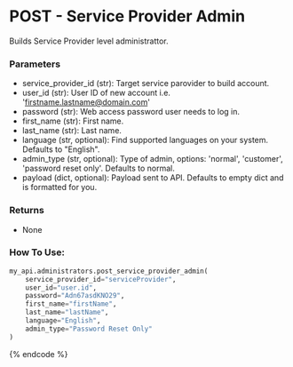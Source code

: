 # POST - Service Provider Admin

Builds Service Provider level administrattor.

### Parameters&#x20;

* service\_provider\_id (str): Target service parovider to build account.
* user\_id (str): User ID of new account i.e. 'firstname.lastname@domain.com'
* password (str): Web access password user needs to log in.
* first\_name (str): First name.
* last\_name (str): Last name.
* language (str, optional): Find supported languages on your system. Defaults to "English".
* admin\_type (str, optional): Type of admin, options: 'normal', 'customer', 'password reset only'. Defaults to normal.
* payload (dict, optional): Payload sent to API. Defaults to empty dict and is formatted for you.

### Returns

* None

### How To Use:

```python
my_api.administrators.post_service_provider_admin(
	service_provider_id="serviceProvider", 
	user_id="user.id", 
	password="Adn67asdKNO29", 
	first_name="firstName", 
	last_name="lastName",
	language="English",
	admin_type="Password Reset Only"
)

```
{% endcode %}